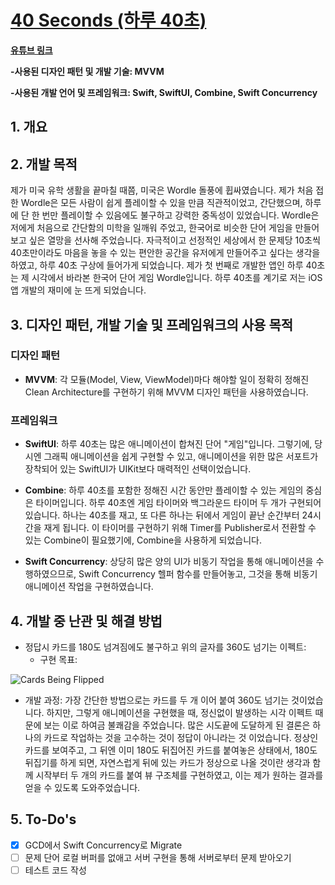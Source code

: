 # [40 Seconds (하루 40초)](https://apps.apple.com/kr/app/%ED%95%98%EB%A3%A8-40%EC%B4%88/id1612627349?l=en)

**[유튜브 링크](https://youtu.be/3eXYfnBKCjE)**

**-사용된 디자인 패턴 및 개발 기술: MVVM**

**-사용된 개발 언어 및 프레임워크: Swift, SwiftUI, Combine, Swift Concurrency**

## 1. 개요


## 2. 개발 목적
제가 미국 유학 생활을 끝마칠 때쯤, 미국은 Wordle 돌풍에 휩싸였습니다. 제가 처음 접한 Wordle은 모든 사람이 쉽게 플레이할 수 있을 만큼 직관적이었고, 간단했으며, 하루에 단 한 번만 플레이할 수 있음에도 불구하고 강력한 중독성이 있었습니다. Wordle은 저에게 처음으로 간단함의 미학을 일깨워 주었고, 한국어로 비슷한 단어 게임을 만들어보고 싶은 열망을 선사해 주었습니다. 자극적이고 선정적인 세상에서 한 문제당 10초씩 40초만이라도 마음을 놓을 수 있는 편안한 공간을 유저에게 만들어주고 싶다는 생각을 하였고, 하루 40초 구상에 들어가게 되었습니다. 제가 첫 번째로 개발한 앱인 하루 40초는 제 시각에서 바라본 한국어 단어 게임 Wordle입니다. 하루 40초를 계기로 저는 iOS 앱 개발의 재미에 눈 뜨게 되었습니다.

## 3. 디자인 패턴, 개발 기술 및 프레임워크의 사용 목적
### 디자인 패턴
- **MVVM**: 각 모듈(Model, View, ViewModel)마다 해야할 일이 정확히 정해진 Clean Architecture를 구현하기 위해 MVVM 디자인 패턴을 사용하였습니다.

### 프레임워크
- **SwiftUI**: 하루 40초는 많은 애니메이션이 합쳐진 단어 "게임"입니다. 그렇기에, 당시엔 그래픽 애니메이션을 쉽게 구현할 수 있고, 애니메이션을 위한 많은 서포트가 장착되어 있는 SwiftUI가 UIKit보다 매력적인 선택이었습니다.
  
- **Combine**: 하루 40초를 포함한 정해진 시간 동안만 플레이할 수 있는 게임의 중심은 타이머입니다. 하루 40초엔 게임 타이머와 백그라운드 타이머 두 개가 구현되어 있습니다. 하나는 40초를 재고, 또 다른 하나는 뒤에서 게임이 끝난 순간부터 24시간을 재게 됩니다. 이 타이머를 구현하기 위해 Timer를 Publisher로서 전환할 수 있는 Combine이 필요했기에, Combine을 사용하게 되었습니다.

- **Swift Concurrency**: 상당히 많은 양의 UI가 비동기 작업을 통해 애니메이션을 수행하였으므로, Swift Concurrency 헬퍼 함수를 만들어놓고, 그것을 통해 비동기 애니메이션 작업을 구현하였습니다.

## 4. 개발 중 난관 및 해결 방법
- 정답시 카드를 180도 넘겨짐에도 불구하고 위의 글자를 360도 넘기는 이펙트:
  - 구현 목표:

![Cards Being Flipped](https://github.com/JinhoLee93/Portfolio/assets/60580427/8d73bf1f-323f-4e22-9db6-561ba40589b4)

  - 개발 과정: 가장 간단한 방법으로는 카드를 두 개 이어 붙여 360도 넘기는 것이었습니다. 하지만, 그렇게 애니메이션을 구현했을 때, 정신없이 발생하는 시각 이펙트 때문에 보는 이로 하여금 불쾌감을 주었습니다. 많은 시도끝에 도달하게 된 결론은 하나의 카드로 작업하는 것을 고수하는 것이 정답이 아니라는 것 이었습니다. 정상인 카드를 보여주고, 그 뒤엔 이미 180도 뒤집어진 카드를 붙여놓은 상태에서, 180도 뒤집기를 하게 되면, 자연스럽게 뒤에 있는 카드가 정상으로 나올 것이란 생각과 함께 시작부터 두 개의 카드를 붙여 뷰 구조체를 구현하였고, 이는 제가 원하는 결과를 얻을 수 있도록 도와주었습니다. 

## 5. To-Do's
- [x] GCD에서 Swift Concurrency로 Migrate
- [ ] 문제 단어 로컬 버퍼를 없애고 서버 구현을 통해 서버로부터 문제 받아오기
- [ ] 테스트 코드 작성

